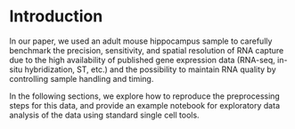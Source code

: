 # Introduction

In our paper, we used an adult mouse hippocampus sample to carefully benchmark the precision, sensitivity, and spatial resolution of RNA capture due to the high availability of published gene expression data (RNA-seq, in-situ hybridization, ST, etc.) and the possibility to maintain RNA quality by controlling sample handling and timing. 

In the following sections, we explore how to reproduce the preprocessing steps for this data, and provide an example notebook for exploratory data analysis of the data using standard single cell tools.